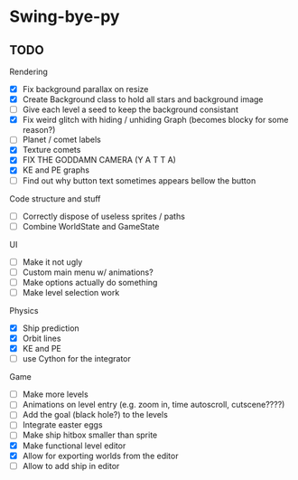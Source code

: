 # Swing-bye-py

## TODO

Rendering

- [X] Fix background parallax on resize
- [X] Create Background class to hold all stars and background image
- [ ] Give each level a seed to keep the background consistant
- [X] Fix weird glitch with hiding / unhiding Graph (becomes blocky for some reason?)
- [ ] Planet / comet labels
- [X] Texture comets
- [X] FIX THE GODDAMN CAMERA (Y A T T A)
- [X] KE and PE graphs
- [ ] Find out why button text sometimes appears bellow the button

Code structure and stuff

- [ ] Correctly dispose of useless sprites / paths
- [ ] Combine WorldState and GameState

UI

- [ ] Make it not ugly
- [ ] Custom main menu w/ animations?
- [ ] Make options actually do something
- [ ] Make level selection work

Physics

- [X] Ship prediction
- [X] Orbit lines
- [X] KE and PE
- [ ] use Cython for the integrator

Game

- [ ] Make more levels
- [ ] Animations on level entry (e.g. zoom in, time autoscroll, cutscene????)
- [ ] Add the goal (black hole?) to the levels
- [ ] Integrate easter eggs
- [ ] Make ship hitbox smaller than sprite
- [X] Make functional level editor
- [X] Allow for exporting worlds from the editor
- [ ] Allow to add ship in editor